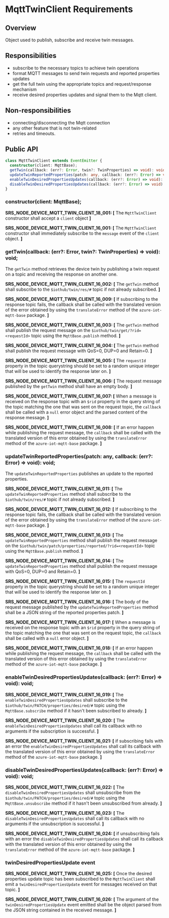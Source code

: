 # MqttTwinClient Requirements

## Overview
Object used to publish, subscribe and receive twin messages.

## Responsibilities
- subscribe to the necessary topics to achieve twin operations
- format MQTT messages to send twin requests and reported properties updates
- get the full twin using the appropriate topics and request/response mechanism
- receive desired properties updates and signal them to the Mqtt client.

## Non-responsibilities
- connecting/disconnecting the Mqtt connection
- any other feature that is not twin-related
- retries and timeouts.

## Public API
```typescript
class MqttTwinClient extends EventEmitter {
  constructor(client: MqttBase);
  getTwin(callback: (err?: Error, twin?: TwinProperties) => void): void;
  updateTwinReportedProperties(patch: any, callback: (err?: Error) => void): void;
  enableTwinDesiredPropertiesUpdates(callback: (err?: Error) => void): void;
  disableTwinDesiredPropertiesUpdates(callback: (err?: Error) => void): void;
}
```

### constructor(client: MqttBase);

**SRS_NODE_DEVICE_MQTT_TWIN_CLIENT_18_001: [** The `MqttTwinClient` constructor shall accept a `client` object **]**

**SRS_NODE_DEVICE_MQTT_TWIN_CLIENT_16_001: [** The `MqttTwinClient` constructor shall immediately subscribe to the `message` event of the `client` object. **]**

### getTwin(callback: (err?: Error, twin?: TwinProperties) => void): void;

The `getTwin` method retrieves the device twin by publishing a twin request on a topic and receiving the response on another one.

**SRS_NODE_DEVICE_MQTT_TWIN_CLIENT_16_002: [** The `getTwin` method shall subscribe to the `$iothub/twin/res/#` topic if not already subscribed. **]**

**SRS_NODE_DEVICE_MQTT_TWIN_CLIENT_16_009: [** If subscribing to the response topic fails, the callback shall be called with the translated version of the error obtained by using the `translateError` method of the `azure-iot-mqtt-base` package. **]**

**SRS_NODE_DEVICE_MQTT_TWIN_CLIENT_16_003: [** The `getTwin` method shall publish the request message on the `$iothub/twin/get/?rid=<requestId>` topic using the `MqttBase.publish` method. **]**

**SRS_NODE_DEVICE_MQTT_TWIN_CLIENT_16_004: [** The `getTwin` method shall publish the request message with QoS=0, DUP=0 and Retain=0. **]**

**SRS_NODE_DEVICE_MQTT_TWIN_CLIENT_16_005: [** The `requestId` property in the topic querystring should be set to a random unique integer that will be used to identify the response later on. **]**

**SRS_NODE_DEVICE_MQTT_TWIN_CLIENT_16_006: [** The request message published by the `getTwin` method shall have an empty body. **]**

**SRS_NODE_DEVICE_MQTT_TWIN_CLIENT_16_007: [** When a message is received on the response topic with an `$rid` property in the query string of the topic matching the one that was sent on the request topic, the `callback` shall be called with a `null` error object and the parsed content of the response message. **]**

**SRS_NODE_DEVICE_MQTT_TWIN_CLIENT_16_008: [** If an error happen while publishing the request message, the `callback` shall be called with the translated version of this error obtained by using the `translateError` method of the `azure-iot-mqtt-base` package. **]**

### updateTwinReportedProperties(patch: any, callback: (err?: Error) => void): void;

The `updateTwinReportedProperties` publishes an update to the reported properties.

**SRS_NODE_DEVICE_MQTT_TWIN_CLIENT_16_011: [** The `updateTwinReportedProperties` method shall subscribe to the `$iothub/twin/res/#` topic if not already subscribed. **]**

**SRS_NODE_DEVICE_MQTT_TWIN_CLIENT_16_012: [** If subscribing to the response topic fails, the callback shall be called with the translated version of the error obtained by using the `translateError` method of the `azure-iot-mqtt-base` package. **]**

**SRS_NODE_DEVICE_MQTT_TWIN_CLIENT_16_013: [** The `updateTwinReportedProperties` method shall publish the request message on the `$iothub/twin/patch/properties/reported/?rid=<requestId>` topic using the `MqttBase.publish` method. **]**

**SRS_NODE_DEVICE_MQTT_TWIN_CLIENT_16_014: [** The `updateTwinReportedProperties` method shall publish the request message with QoS=0, DUP=0 and Retain=0. **]**

**SRS_NODE_DEVICE_MQTT_TWIN_CLIENT_16_015: [** The `requestId` property in the topic querystring should be set to a random unique integer that will be used to identify the response later on. **]**

**SRS_NODE_DEVICE_MQTT_TWIN_CLIENT_16_016: [** The body of the request message published by the `updateTwinReportedProperties` method shall be a JSON string of the reported properties patch. **]**

**SRS_NODE_DEVICE_MQTT_TWIN_CLIENT_16_017: [** When a message is received on the response topic with an `$rid` property in the query string of the topic matching the one that was sent on the request topic, the `callback` shall be called with a `null` error object. **]**

**SRS_NODE_DEVICE_MQTT_TWIN_CLIENT_16_018: [** If an error happen while publishing the request message, the `callback` shall be called with the translated version of this error obtained by using the `translateError` method of the `azure-iot-mqtt-base` package. **]**

### enableTwinDesiredPropertiesUpdates(callback: (err?: Error) => void): void;

**SRS_NODE_DEVICE_MQTT_TWIN_CLIENT_16_019: [** The `enableTwinDesiredPropertiesUpdates` shall subscribe to the `$iothub/twin/PATCH/properties/desired/#` topic using the `MqttBase.subscribe` method if it hasn't been subscribed to already. **]**

**SRS_NODE_DEVICE_MQTT_TWIN_CLIENT_16_020: [** The `enableTwinDesiredPropertiesUpdates` shall call its callback with no arguments if the subscription is successful. **]**

**SRS_NODE_DEVICE_MQTT_TWIN_CLIENT_16_021: [** if subscribing fails with an error the `enableTwinDesiredPropertiesUpdates` shall call its callback with the translated version of this error obtained by using the `translateError` method of the `azure-iot-mqtt-base` package. **]**

### disableTwinDesiredPropertiesUpdates(callback: (err?: Error) => void): void;

**SRS_NODE_DEVICE_MQTT_TWIN_CLIENT_16_022: [** The `disableTwinDesiredPropertiesUpdates` shall unsubscribe from the `$iothub/twin/PATCH/properties/desired/#` topic using the `MqttBase.unsubscribe` method if it hasn't been unsubscribed from already. **]**

**SRS_NODE_DEVICE_MQTT_TWIN_CLIENT_16_023: [** The `disableTwinDesiredPropertiesUpdates` shall call its callback with no arguments if the unsubscription is successful. **]**

**SRS_NODE_DEVICE_MQTT_TWIN_CLIENT_16_024: [** if unsubscribing fails with an error the `disableTwinDesiredPropertiesUpdates` shall call its callback with the translated version of this error obtained by using the `translateError` method of the `azure-iot-mqtt-base` package. **]**


### twinDesiredPropertiesUpdate event

**SRS_NODE_DEVICE_MQTT_TWIN_CLIENT_16_025: [** Once the desired properties update topic has been subscribed to the `MqttTwinClient` shall emit a `twinDesiredPropertiesUpdate` event for messages received on that topic. **]**

**SRS_NODE_DEVICE_MQTT_TWIN_CLIENT_16_026: [** The argument of the `twinDesiredPropertiesUpdate` event emitted shall be the object parsed from the JSON string contained in the received message. **]**